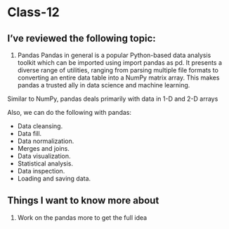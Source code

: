 # Class-12
## I’ve reviewed the following topic:

1. Pandas
Pandas in general is a popular Python-based data analysis toolkit which can be imported using import pandas as pd. It presents a diverse range of utilities, ranging from parsing multiple file formats to converting an entire data table into a NumPy matrix array. This makes pandas a trusted ally in data science and machine learning.

Similar to NumPy, pandas deals primarily with data in 1-D and 2-D arrays

Also, we can do the following with pandas:
- Data cleansing.
- Data fill.
- Data normalization.
- Merges and joins.
- Data visualization.
- Statistical analysis.
- Data inspection.
- Loading and saving data.


## Things I want to know more about
1. Work on the pandas more to get the full idea


